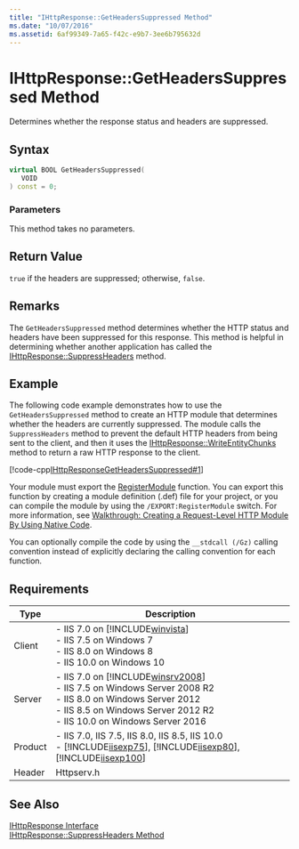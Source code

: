 ```yaml
---
title: "IHttpResponse::GetHeadersSuppressed Method"
ms.date: "10/07/2016"
ms.assetid: 6af99349-7a65-f42c-e9b7-3ee6b795632d
---
```

# IHttpResponse::GetHeadersSuppressed Method
Determines whether the response status and headers are suppressed.  
  
## Syntax  
  
```cpp  
virtual BOOL GetHeadersSuppressed(  
   VOID  
) const = 0;  
```  
  
### Parameters  
 This method takes no parameters.  
  
## Return Value  
 `true` if the headers are suppressed; otherwise, `false`.  
  
## Remarks  
 The `GetHeadersSuppressed` method determines whether the HTTP status and headers have been suppressed for this response. This method is helpful in determining whether another application has called the [IHttpResponse::SuppressHeaders](../../web-development-reference/native-code-api-reference/ihttpresponse-suppressheaders-method.md) method.  
  
## Example  
 The following code example demonstrates how to use the `GetHeadersSuppressed` method to create an HTTP module that determines whether the headers are currently suppressed. The module calls the `SuppressHeaders` method to prevent the default HTTP headers from being sent to the client, and then it uses the [IHttpResponse::WriteEntityChunks](../../web-development-reference/native-code-api-reference/ihttpresponse-writeentitychunks-method.md) method to return a raw HTTP response to the client.  
  
 [!code-cpp[IHttpResponseGetHeadersSuppressed#1](~/samples/snippets/cpp/VS_Snippets_IIS/IIS7/IHttpResponseGetHeadersSuppressed/cpp/IHttpResponseGetHeadersSuppressed.cpp#1)]  
  
 Your module must export the [RegisterModule](../../web-development-reference/native-code-api-reference/pfn-registermodule-function.md) function. You can export this function by creating a module definition (.def) file for your project, or you can compile the module by using the `/EXPORT:RegisterModule` switch. For more information, see [Walkthrough: Creating a Request-Level HTTP Module By Using Native Code](../../web-development-reference/native-code-development-overview/walkthrough-creating-a-request-level-http-module-by-using-native-code.md).  
  
 You can optionally compile the code by using the `__stdcall (/Gz)` calling convention instead of explicitly declaring the calling convention for each function.  
  
## Requirements  
  
|Type|Description|  
|----------|-----------------|  
|Client|-   IIS 7.0 on [!INCLUDE[winvista](../../wmi-provider/includes/winvista-md.md)]<br />-   IIS 7.5 on Windows 7<br />-   IIS 8.0 on Windows 8<br />-   IIS 10.0 on Windows 10|  
|Server|-   IIS 7.0 on [!INCLUDE[winsrv2008](../../wmi-provider/includes/winsrv2008-md.md)]<br />-   IIS 7.5 on Windows Server 2008 R2<br />-   IIS 8.0 on Windows Server 2012<br />-   IIS 8.5 on Windows Server 2012 R2<br />-   IIS 10.0 on Windows Server 2016|  
|Product|-   IIS 7.0, IIS 7.5, IIS 8.0, IIS 8.5, IIS 10.0<br />-   [!INCLUDE[iisexp75](../../web-development-reference/native-code-api-reference/includes/iisexp75-md.md)], [!INCLUDE[iisexp80](../../web-development-reference/native-code-api-reference/includes/iisexp80-md.md)], [!INCLUDE[iisexp100](../../web-development-reference/native-code-api-reference/includes/iisexp100-md.md)]|  
|Header|Httpserv.h|  
  
## See Also  
 [IHttpResponse Interface](../../web-development-reference/native-code-api-reference/ihttpresponse-interface.md)   
 [IHttpResponse::SuppressHeaders Method](../../web-development-reference/native-code-api-reference/ihttpresponse-suppressheaders-method.md)